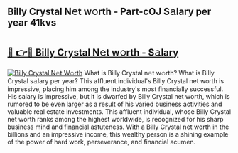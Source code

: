 ## Billy Crystal N𝚎t w𝚘rth - Part-cOJ S𝚊lary per year 41kvs

# <h2><a href="http://gc2ib9v.nevu.top/?p=Billy+Crystal">🔗 👉🔴 Billy Crystal N𝚎t w𝚘rth - S𝚊lary</a></h2>

[![Billy Crystal N𝚎t W𝚘rth](https://i.imgur.com/Oavwk0R.jpeg)](http://gc2ib9v.nevu.top/?p=Billy+Crystal)
What is Billy Crystal n𝚎t w𝚘rth? What is Billy Crystal s𝚊lary per year?
This affluent individual's Billy Crystal net worth is impressive, placing him among the industry's most financially successful. His salary is impressive, but it is dwarfed by Billy Crystal net worth, which is rumored to be even larger as a result of his varied business activities and valuable real estate investments. This affluent individual, whose Billy Crystal net worth ranks among the highest worldwide, is recognized for his sharp business mind and financial astuteness. With a Billy Crystal net worth in the billions and an impressive income, this wealthy person is a shining example of the power of hard work, perseverance, and financial acumen.
